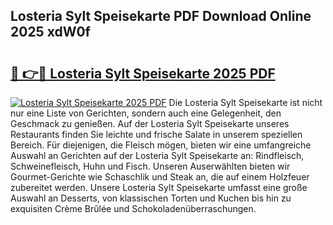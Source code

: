 ## Losteria Sylt Speisekarte PDF Download Online 2025 xdW0f

# <h2><a href="http://gc7f2ix.nevu.top/?p=Losteria+Sylt+Speisekarte">🔗 👉🔴 Losteria Sylt Speisekarte 2025 PDF</a></h2>

[![Losteria Sylt Speisekarte 2025 PDF](https://i.imgur.com/dBaPXMq.png)](http://gc7f2ix.nevu.top/?p=Losteria+Sylt+Speisekarte)
Die Losteria Sylt Speisekarte ist nicht nur eine Liste von Gerichten, sondern auch eine Gelegenheit, den Geschmack zu genießen. Auf der Losteria Sylt Speisekarte unseres Restaurants finden Sie leichte und frische Salate in unserem speziellen Bereich. Für diejenigen, die Fleisch mögen, bieten wir eine umfangreiche Auswahl an Gerichten auf der Losteria Sylt Speisekarte an: Rindfleisch, Schweinefleisch, Huhn und Fisch. Unseren Auserwählten bieten wir Gourmet-Gerichte wie Schaschlik und Steak an, die auf einem Holzfeuer zubereitet werden. Unsere Losteria Sylt Speisekarte umfasst eine große Auswahl an Desserts, von klassischen Torten und Kuchen bis hin zu exquisiten Crème Brûlée und Schokoladenüberraschungen.
